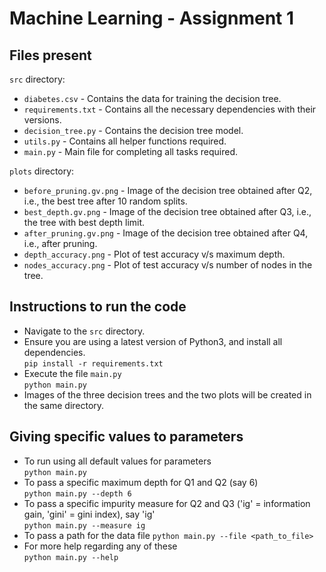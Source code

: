 # Machine Learning - Assignment 1

## Files present  

`src` directory:  
- `diabetes.csv` - Contains the data for training the decision tree.
- `requirements.txt` - Contains all the necessary dependencies with their versions.
- `decision_tree.py` - Contains the decision tree model.
- `utils.py` - Contains all helper functions required.
- `main.py` - Main file for completing all tasks required.

`plots` directory:  
- `before_pruning.gv.png` - Image of the decision tree obtained after Q2, i.e., the best tree after 10 random splits.
- `best_depth.gv.png` - Image of the decision tree obtained after Q3, i.e., the tree with best depth limit.
- `after_pruning.gv.png` - Image of the decision tree obtained after Q4, i.e., after pruning.
- `depth_accuracy.png` - Plot of test accuracy v/s maximum depth.
- `nodes_accuracy.png` - Plot of test accuracy v/s number of nodes in the tree.

## Instructions to run the code

- Navigate to the `src` directory.
- Ensure you are using a latest version of Python3, and install all dependencies.  
`pip install -r requirements.txt`
- Execute the file `main.py`  
`python main.py`
- Images of the three decision trees and the two plots will be created in the same directory.

## Giving specific values to parameters

- To run using all default values for parameters  
`python main.py`
- To pass a specific maximum depth for Q1 and Q2 (say 6)  
`python main.py --depth 6`
- To pass a specific impurity measure for Q2 and Q3 ('ig' = information gain, 'gini' = gini index), say 'ig'  
`python main.py --measure ig`
- To pass a path for the data file
`python main.py --file <path_to_file>`
- For more help regarding any of these  
`python main.py --help`
